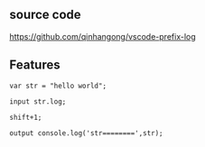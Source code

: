 ## source code

https://github.com/qinhangong/vscode-prefix-log

## Features

```
var str = "hello world";

input str.log;

shift+1;

output console.log('str========',str);
```
